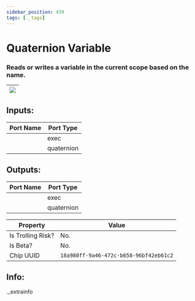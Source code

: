 ```yaml
---
sidebar_position: 439
tags: [._tags]
---
```


# Quaternion Variable


### Reads or writes a variable in the current scope based on the name.

| ![](https://images-ext-2.discordapp.net/external/MPmIaQzlEPmgGWlgi-WxBBXt0Bjv_zWPkg1y1f_sy3s/https/www.recroomcircuits.com/image/circuit/absolute-value?width=206&height=108) |
|-----|

## Inputs:
| Port Name | Port Type |
|-----------|-----------|
|  | exec |
|  | quaternion |

## Outputs:
| Port Name | Port Type |
|-----------|-----------|
|  | exec |
|  | quaternion | 

| Property  | Value |
|-------------------|-----------|
| Is Trolling Risk? | No. |
| Is Beta? | No. |
| Chip UUID | `18a980ff-9a46-472c-b658-96bf42eb61c2` |

## Info:
._extrainfo